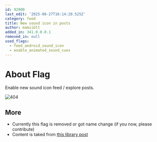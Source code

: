 ```yaml
---
id: 92900
last_edit: '2025-06-27T16:14:20.525Z'
category: feed
title: New sound icon in posts
author: mamiiblt
added_in: 341.0.0.0.1
removed_in: null
used_flags:
  - feed_android_sound_icon
  - enable_animated_sound_cues
---
```


# About Flag

Enable new sound icon feed / explore posts.

![404](ss1.png)

## More

- Currently this flag is removed or got name change (if you now, please contribute)
- Content is taked from [this library post](https://t.me/instafel/34335/34420)
